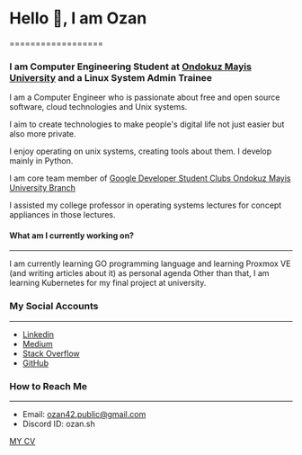 # Hello 👋, I am Ozan


==================


### I am Computer Engineering Student at [Ondokuz Mayis University](https://bil-muhendislik.omu.edu.tr/en) and a Linux System Admin Trainee


I am a Computer Engineer who is passionate about free and open source software, cloud technologies and Unix systems.  

 I aim to create technologies to make people's digital life not just easier but also more private.  

 I enjoy operating on unix systems, creating tools about them. I develop mainly in Python.  

 I am core team member of [Google Developer Student Clubs Ondokuz Mayis University Branch](https://gdsc.community.dev/ondokuz-mayis-university/)  

 I assisted my college professor in operating systems lectures for concept appliances in those lectures. 
 


####  What am I currently working on?
------------------
 I am currently learning GO programming language and learning Proxmox VE (and writing articles about it) as personal agenda
 Other than that, I am learning Kubernetes for my final project at university. 
 



### My Social Accounts
------------------
- [Linkedin](https://www.linkedin.com/in/ozansh/)
- [Medium](https://medium.com/@ozansh-bak)
- [Stack Overflow](https://stackoverflow.com/users/22940529/ozan)
- [GitHub](https://github.com/ozansh)



### How to Reach Me
---------------

- Email: ozan42.public@gmail.com
- Discord ID: ozan.sh


[MY CV](/assets/cv/ozancakmak_CV_TR.docx.pdf)
